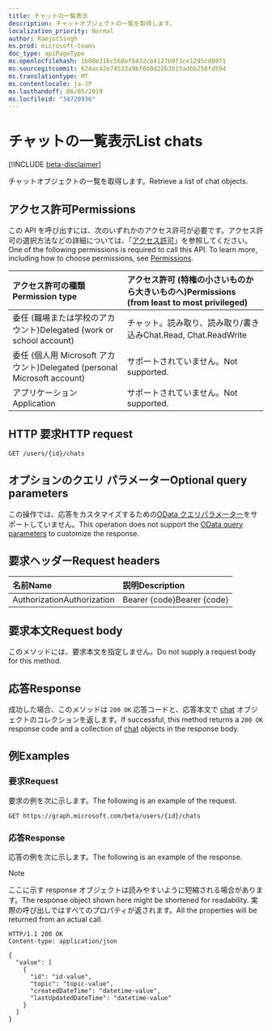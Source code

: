 ```yaml
---
title: チャットの一覧表示
description: チャットオブジェクトの一覧を取得します。
localization_priority: Normal
author: RamjotSingh
ms.prod: microsoft-teams
doc_type: apiPageType
ms.openlocfilehash: 1b00e316c568ef6432cb4127b9f3ce1295cd8971
ms.sourcegitcommit: 624ac42e74533a9bf0d0d22b3b15adbb258fd594
ms.translationtype: MT
ms.contentlocale: ja-JP
ms.lasthandoff: 06/05/2019
ms.locfileid: "34720936"
---
```

# <a name="list-chats"></a><span data-ttu-id="b6fad-103">チャットの一覧表示</span><span class="sxs-lookup"><span data-stu-id="b6fad-103">List chats</span></span>

[!INCLUDE [beta-disclaimer](../../includes/beta-disclaimer.md)]

<span data-ttu-id="b6fad-104">チャットオブジェクトの一覧を取得します。</span><span class="sxs-lookup"><span data-stu-id="b6fad-104">Retrieve a list of chat objects.</span></span>

## <a name="permissions"></a><span data-ttu-id="b6fad-105">アクセス許可</span><span class="sxs-lookup"><span data-stu-id="b6fad-105">Permissions</span></span>

<span data-ttu-id="b6fad-p101">この API を呼び出すには、次のいずれかのアクセス許可が必要です。アクセス許可の選択方法などの詳細については、「[アクセス許可](/graph/permissions-reference)」を参照してください。</span><span class="sxs-lookup"><span data-stu-id="b6fad-p101">One of the following permissions is required to call this API. To learn more, including how to choose permissions, see [Permissions](/graph/permissions-reference).</span></span>

| <span data-ttu-id="b6fad-108">アクセス許可の種類</span><span class="sxs-lookup"><span data-stu-id="b6fad-108">Permission type</span></span>                        | <span data-ttu-id="b6fad-109">アクセス許可 (特権の小さいものから大きいものへ)</span><span class="sxs-lookup"><span data-stu-id="b6fad-109">Permissions (from least to most privileged)</span></span> |
|:---------------------------------------|:--------------------------------------------|
| <span data-ttu-id="b6fad-110">委任 (職場または学校のアカウント)</span><span class="sxs-lookup"><span data-stu-id="b6fad-110">Delegated (work or school account)</span></span>     | <span data-ttu-id="b6fad-111">チャット。読み取り、読み取り/書き込み</span><span class="sxs-lookup"><span data-stu-id="b6fad-111">Chat.Read, Chat.ReadWrite</span></span> |
| <span data-ttu-id="b6fad-112">委任 (個人用 Microsoft アカウント)</span><span class="sxs-lookup"><span data-stu-id="b6fad-112">Delegated (personal Microsoft account)</span></span> | <span data-ttu-id="b6fad-113">サポートされていません。</span><span class="sxs-lookup"><span data-stu-id="b6fad-113">Not supported.</span></span> |
| <span data-ttu-id="b6fad-114">アプリケーション</span><span class="sxs-lookup"><span data-stu-id="b6fad-114">Application</span></span>                            | <span data-ttu-id="b6fad-115">サポートされていません。</span><span class="sxs-lookup"><span data-stu-id="b6fad-115">Not supported.</span></span> |

## <a name="http-request"></a><span data-ttu-id="b6fad-116">HTTP 要求</span><span class="sxs-lookup"><span data-stu-id="b6fad-116">HTTP request</span></span>

<!-- { "blockType": "ignored" } -->

```http
GET /users/{id}/chats
```

## <a name="optional-query-parameters"></a><span data-ttu-id="b6fad-117">オプションのクエリ パラメーター</span><span class="sxs-lookup"><span data-stu-id="b6fad-117">Optional query parameters</span></span>

<span data-ttu-id="b6fad-118">この操作では、応答をカスタマイズするための[OData クエリパラメーター](/graph/query-parameters)をサポートしていません。</span><span class="sxs-lookup"><span data-stu-id="b6fad-118">This operation does not support the [OData query parameters](/graph/query-parameters) to customize the response.</span></span>

## <a name="request-headers"></a><span data-ttu-id="b6fad-119">要求ヘッダー</span><span class="sxs-lookup"><span data-stu-id="b6fad-119">Request headers</span></span>

| <span data-ttu-id="b6fad-120">名前</span><span class="sxs-lookup"><span data-stu-id="b6fad-120">Name</span></span>      |<span data-ttu-id="b6fad-121">説明</span><span class="sxs-lookup"><span data-stu-id="b6fad-121">Description</span></span>|
|:----------|:----------|
| <span data-ttu-id="b6fad-122">Authorization</span><span class="sxs-lookup"><span data-stu-id="b6fad-122">Authorization</span></span> | <span data-ttu-id="b6fad-123">Bearer {code}</span><span class="sxs-lookup"><span data-stu-id="b6fad-123">Bearer {code}</span></span> |

## <a name="request-body"></a><span data-ttu-id="b6fad-124">要求本文</span><span class="sxs-lookup"><span data-stu-id="b6fad-124">Request body</span></span>

<span data-ttu-id="b6fad-125">このメソッドには、要求本文を指定しません。</span><span class="sxs-lookup"><span data-stu-id="b6fad-125">Do not supply a request body for this method.</span></span>

## <a name="response"></a><span data-ttu-id="b6fad-126">応答</span><span class="sxs-lookup"><span data-stu-id="b6fad-126">Response</span></span>

<span data-ttu-id="b6fad-127">成功した場合、このメソッドは `200 OK` 応答コードと、応答本文で [chat](../resources/chat.md) オブジェクトのコレクションを返します。</span><span class="sxs-lookup"><span data-stu-id="b6fad-127">If successful, this method returns a `200 OK` response code and a collection of [chat](../resources/chat.md) objects in the response body.</span></span>

## <a name="examples"></a><span data-ttu-id="b6fad-128">例</span><span class="sxs-lookup"><span data-stu-id="b6fad-128">Examples</span></span>

### <a name="request"></a><span data-ttu-id="b6fad-129">要求</span><span class="sxs-lookup"><span data-stu-id="b6fad-129">Request</span></span>

<span data-ttu-id="b6fad-130">要求の例を次に示します。</span><span class="sxs-lookup"><span data-stu-id="b6fad-130">The following is an example of the request.</span></span>
<!-- {
  "blockType": "request",
  "name": "get_chats"
}-->

```http
GET https://graph.microsoft.com/beta/users/{id}/chats
```

### <a name="response"></a><span data-ttu-id="b6fad-131">応答</span><span class="sxs-lookup"><span data-stu-id="b6fad-131">Response</span></span>

<span data-ttu-id="b6fad-132">応答の例を次に示します。</span><span class="sxs-lookup"><span data-stu-id="b6fad-132">The following is an example of the response.</span></span>

> [!NOTE]
> <span data-ttu-id="b6fad-133">ここに示す response オブジェクトは読みやすいように短縮される場合があります。</span><span class="sxs-lookup"><span data-stu-id="b6fad-133">The response object shown here might be shortened for readability.</span></span> <span data-ttu-id="b6fad-134">実際の呼び出しではすべてのプロパティが返されます。</span><span class="sxs-lookup"><span data-stu-id="b6fad-134">All the properties will be returned from an actual call.</span></span>

<!-- {
  "blockType": "response",
  "truncated": true,
  "@odata.type": "microsoft.graph.chat",
  "isCollection": true
} -->

```http
HTTP/1.1 200 OK
Content-type: application/json

{
  "value": [
    {
      "id": "id-value",
      "topic": "topic-value",
      "createdDateTime": "datetime-value",
      "lastUpdatedDateTime": "datetime-value"
    }
  ]
}
```

<!-- uuid: 16cd6b66-4b1a-43a1-adaf-3a886856ed98
2019-02-04 14:57:30 UTC -->
<!-- {
  "type": "#page.annotation",
  "description": "List chats",
  "keywords": "",
  "section": "documentation",
  "tocPath": ""
}-->